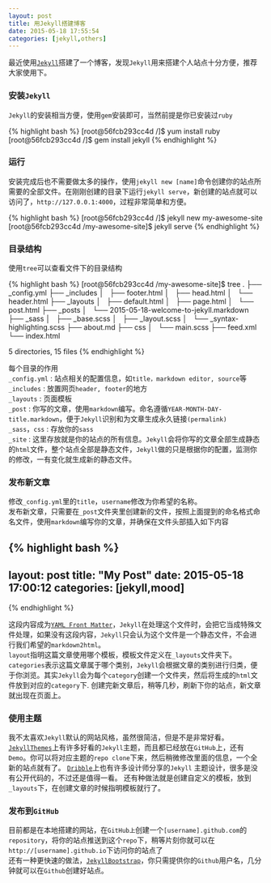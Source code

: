 ```yaml
---
layout: post
title: 用Jekyll搭建博客
date: 2015-05-18 17:55:54
categories: [jekyll,others]
---
```

最近使用[`Jekyll`](http://jekyllrb.com/)搭建了一个博客，发现`Jekyll`用来搭建个人站点十分方便，推荐大家使用下。

### 安装`Jekyll`

`Jekyll`的安装相当方便，使用`gem`安装即可，当然前提是你已安装过`ruby`

{% highlight bash %}
[root@56fcb293cc4d /]$ yum install ruby
[root@56fcb293cc4d /]$ gem install jekyll
{% endhighlight %}

### 运行

安装完成后也不需要做太多的操作，使用`jekyll new [name]`命令创建你的站点所需要的全部文件。在刚刚创建的目录下运行`jekyll serve`，新创建的站点就可以访问了，`http://127.0.0.1:4000`，过程非常简单和方便。

{% highlight bash %}
[root@56fcb293cc4d /]$ jekyll new my-awesome-site
[root@56fcb293cc4d /my-awesome-site]$ jekyll serve
{% endhighlight %}


### 目录结构

使用`tree`可以查看文件下的目录结构

{% highlight bash %}
[root@56fcb293cc4d /my-awesome-site]$ tree
.
├── _config.yml
├── _includes
│   ├── footer.html
│   ├── head.html
│   └── header.html
├── _layouts
│   ├── default.html
│   ├── page.html
│   └── post.html
├── _posts
│   └── 2015-05-18-welcome-to-jekyll.markdown
├── _sass
│   ├── _base.scss
│   ├── _layout.scss
│   └── _syntax-highlighting.scss
├── about.md
├── css
│   └── main.scss
├── feed.xml
└── index.html

5 directories, 15 files
{% endhighlight %}

每个目录的作用  
`_config.yml` : 站点相关的配置信息，如`title，markdown editor, source`等  
`_includes` : 放置网页`header, footer`的地方  
`_layouts` : 页面模板  
`_post` : 你写的文章，使用`markdown`编写。命名遵循`YEAR-MONTH-DAY-title.markdown`，便于`Jekyll`识别和为文章生成永久链接`(permalink)`  
`_sass`，`css` : 存放你的`sass`  
`_site` : 这里存放就是你的站点的所有信息。`Jekyll`会将你写的文章全部生成静态的`html`文件，整个站点全部是静态文件，`Jekyll`做的只是根据你的配置，监测你的修改，一有变化就生成新的静态文件。

### 发布新文章

修改`_config.yml`里的`title`，`username`修改为你希望的名称。  
发布新文章，只需要在`_post`文件夹里创建新的文件，按照上面提到的命名格式命名文件，使用`markdown`编写你的文章，并确保在文件头部插入如下内容

{% highlight bash %}
---
layout: post
title: "My Post"
date: 2015-05-18 17:00:12
categories: [jekyll,mood]
---
{% endhighlight %}

这段内容成为[`YAML Front Matter`](http://jekyllrb.com/docs/frontmatter/)，`Jekyll`在处理这个文件时，会把它当成特殊文件处理，如果没有这段内容，`Jekyll`只会认为这个文件是一个静态文件，不会进行我们希望的`markdown2html`。  
`layout`指明这篇文章使用哪个模板，模板文件定义在`_layouts`文件夹下。  
`categories`表示这篇文章属于哪个类别，`Jekyll`会根据文章的类别进行归类，便于你浏览。其实`Jekyll`会为每个`category`创建一个文件夹，然后将生成的`html`文件放到对应的`category`下.
创建完新文章后，稍等几秒，刷新下你的站点，新文章就出现在页面上。

### 使用主题

我不太喜欢`Jekyll`默认的网站风格，虽然很简洁，但是不是非常好看。[`JekyllThemes`](http://jekyllthemes.org/)上有许多好看的`Jekyll`主题，而且都已经放在`GitHub`上，还有`Demo`。你可以将对应主题的`repo clone`下来，然后稍微修改里面的信息，一个全新的站点就有了。 [`Dribble`](https://dribbble.com/search?q=jekyll)上也有许多设计师分享的`Jekyll` 主题设计，很多是没有公开代码的，不过还是值得一看。  还有种做法就是创建自定义的模板，放到`_layouts`下，在创建文章的时候指明模板就行了。

### 发布到`GitHub`

目前都是在本地搭建的网站，在`GitHub上`创建一个`[username].github.com`的`repository`，将你的站点推送到这个`repo`下，稍等片刻你就可以在`http://[username].github.io`下访问你的站点了  
还有一种更快速的做法，[`JekyllBootstrap`](http://jekyllbootstrap.com/)，你只需提供你的`Github`用户名，几分钟就可以在`Github`创建好站点。
